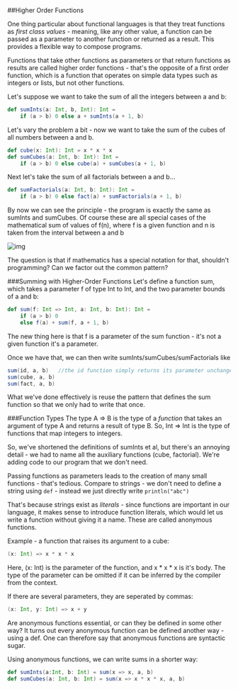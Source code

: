 ##Higher Order Functions

One thing particular about functional languages is that they treat functions as *first class values* - meaning, like any other value, a function can be passed as a parameter to another function or returned as a result. This provides a flexible way to compose programs.

Functions that take other functions as parameters or that return functions as results are called higher order functions - that's the opposite of a first order function, which is a function that operates on simple data types such as integers or lists, but not other functions.

Let's suppose we want to take the sum of all the integers between a and b:

```scala
def sumInts(a: Int, b, Int): Int =
	if (a > b) 0 else a + sumInts(a + 1, b)
```

Let's vary the problem a bit - now we want to take the sum of the cubes of all numbers between a and b.

```scala
def cube(x: Int): Int = x * x * x
def sumCubes(a: Int, b: Int): Int =
	if (a > b) 0 else cube(a) + sumCubes(a + 1, b)
```

Next let's take the sum of all factorials between a and b...

```scala
def sumFactorials(a: Int, b: Int): Int =
	if (a > b) 0 else fact(a) + sumFactorials(a + 1, b)
```

By now we can see the principle - the program is exactly the same as sumInts and sumCubes. Of course these are all special cases of the mathematical sum of values of f(n), where f is a given function and n is taken from the interval between a and b

![img](http://i.imgur.com/ber3LCH.png)

The question is that if mathematics has a special notation for that, shouldn't programming? Can we factor out the common pattern?

###Summing with Higher-Order Functions
Let's define a function sum, which takes a parameter f of type Int to Int, and the two parameter bounds of a and b:

```scala
def sum(f: Int => Int, a: Int, b: Int): Int =
	if (a > b) 0
	else f(a) + sum(f, a + 1, b)
```

The new thing here is that f is a parameter of the sum function - it's not a given function it's a parameter.

Once we have that, we can then write sumInts/sumCubes/sumFactorials like

```scala
sum(id, a, b)   //the id function simply returns its parameter unchanged
sum(cube, a, b)
sum(fact, a, b)
```

What we've done effectively is reuse the pattern that defines the sum function so that we only had to write that once.

###Function Types
The type A => B is the type of a *function* that takes an argument of type A and returns a result of type B. So, Int => Int is the type of functions that map integers to integers.

So, we've shortened the definitions of sumInts et al, but there's an annoying detail - we had to name all the auxiliary functions (cube, factorial). We're adding code to our program that we don't need.

Passing functions as parameters leads to the creation of many small functions - that's tedious. Compare to strings - we don't need to define a string using ```def``` - instead we just directly write ```println("abc")```

That's because strings exist as *literals* - since functions are important in our language, it makes sense to introduce function literals, which would let us write a function without giving it a name. These are called anonymous functions.

Example - a function that raises its argument to a cube:

```scala
(x: Int) => x * x * x
```

Here, (x: Int) is the parameter of the function, and x * x * x is it's body. The type of the parameter can be omitted if it can be inferred by the compiler from the context.

If there are several parameters, they are seperated by commas:

```scala
(x: Int, y: Int) => x + y
```

Are anonymous functions essential, or can they be defined in some other way? It turns out every anonymous function can be defined another way - using a def. One can therefore say that anonymous functions are syntactic sugar.

Using anonymous functions, we can write sums in a shorter way:

```scala
def sumInts(a:Int, b: Int) = sum(x => x, a, b)
def sumCubes(a: Int, b: Int) = sum(x => x * x * x, a, b)
```